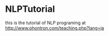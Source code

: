NLPTutorial
===========

this is the tutorial of NLP programing at http://www.phontron.com/teaching.php?lang=ja
